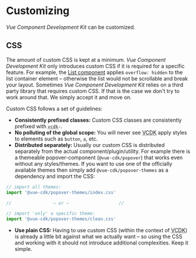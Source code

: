 # Customizing
*Vue Component Development Kit* can be customized.

## CSS
The amount of custom CSS is kept at a minimum. *Vue Component Development Kit* only introduces custom CSS if it is required for a specific feature. For example, the [List component](./../components/list/) applies `overflow: hidden` to the list container element – otherwise the list would not be scrollable and break your layout. Sometimes *Vue Component Development Kit* relies on a third party library that requires custom CSS. If that is the case we don't try to work around that. We simply accept it and move on.

Custom CSS follows a set of guidelines:

- **Consistently prefixed classes:** Custom CSS classes are consistently prefixed with
<code><abbr title="Vue Component Development Kit">vcdk</abbr>-</code>.
- **No polluting of the global scope:** You will never see <abbr title="Vue Component Development Kit">VCDK</abbr> apply styles to elements such as `button`, `a`, etc.
- **Distributed separately:** Usually our custom CSS is distributed separately from the actual component/plugin/utility. For example there is a themeable popover-component (`@vue-cdk/popover`) that works even without any styles/themes. If you want to use one of the officially available themes then simply add `@vue-cdk/popover-themes` as a dependency and import the CSS:

```js
// import all themes:
import '@vue-cdk/popover-themes/index.css'

//                – or –                   //

// import 'only' a specific theme:
import '@vue-cdk/popover-themes/clean.css'
```

- **Use plain CSS:** Having to use custom CSS (within the context of <abbr title="Vue Component Development Kit">VCDK</abbr>) is already a little bit against what we actually want – so using the CSS and working with it should not introduce additional complexities. Keep it simple.
